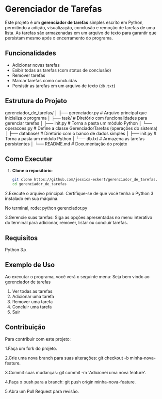 # Gerenciador de Tarefas

Este projeto é um **gerenciador de tarefas** simples escrito em Python, permitindo a adição, visualização, conclusão e remoção de tarefas de uma lista. As tarefas são armazenadas em um arquivo de texto para garantir que persistam mesmo após o encerramento do programa.

## Funcionalidades

- Adicionar novas tarefas
- Exibir todas as tarefas (com status de conclusão)
- Remover tarefas
- Marcar tarefas como concluídas
- Persistir as tarefas em um arquivo de texto (`db.txt`)

## Estrutura do Projeto
gerenciador_de_tarefas/ │ ├── gerenciador.py # Arquivo principal que inicializa o programa │ ├── task/ # Diretório com funcionalidades para gerenciar tarefas │ ├── init.py # Torna a pasta um módulo Python │ └── operacoes.py # Define a classe GerenciadorTarefas (operações do sistema) │ ├── database/ # Diretório com o banco de dados simples │ ├── init.py # Torna a pasta um módulo Python │ └── db.txt # Armazena as tarefas persistentes │ └── README.md # Documentação do projeto


## Como Executar

1. **Clone o repositório**:
   ```bash
   git clone https://github.com/jessica-eckert/gerenciador_de_tarefas.git
   cd gerenciador_de_tarefas
   
2.Execute o arquivo principal: Certifique-se de que você tenha o Python 3 instalado em sua máquina. 

No terminal, rode:
python gerenciador.py

3.Gerencie suas tarefas: Siga as opções apresentadas no menu interativo do terminal para adicionar, remover, listar ou concluir tarefas.

## Requisitos
Python 3.x

## Exemplo de Uso
Ao executar o programa, você verá o seguinte menu:
Seja bem vindo ao gerenciador de tarefas
1. Ver todas as tarefas
2. Adicionar uma tarefa
3. Remover uma tarefa
4. Concluir uma tarefa
5. Sair

## Contribuição
Para contribuir com este projeto:

1.Faça um fork do projeto. 

2.Crie uma nova branch para suas alterações: git checkout -b minha-nova-feature.

3.Commit suas mudanças: git commit -m 'Adicionei uma nova feature'.

4.Faça o push para a branch: git push origin minha-nova-feature.

5.Abra um Pull Request para revisão.


